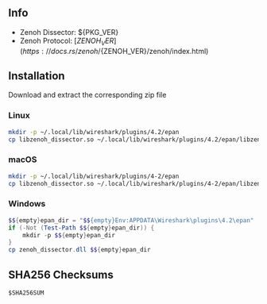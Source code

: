 ## Info

- Zenoh Dissector: ${PKG_VER}
- Zenoh Protocol: [${ZENOH_VER}](https://docs.rs/zenoh/${ZENOH_VER}/zenoh/index.html)

## Installation

Download and extract the corresponding zip file

### Linux

```bash
mkdir -p ~/.local/lib/wireshark/plugins/4.2/epan
cp libzenoh_dissector.so ~/.local/lib/wireshark/plugins/4.2/epan/libzenoh_dissector.so
```

### macOS

```bash
mkdir -p ~/.local/lib/wireshark/plugins/4-2/epan
cp libzenoh_dissector.so ~/.local/lib/wireshark/plugins/4-2/epan/libzenoh_dissector.so
```

### Windows

```powershell
$${empty}epan_dir = "$${empty}Env:APPDATA\Wireshark\plugins\4.2\epan"
if (-Not (Test-Path $${empty}epan_dir)) {
    mkdir -p $${empty}epan_dir
}
cp zenoh_dissector.dll $${empty}epan_dir
```

## SHA256 Checksums

```txt
$SHA256SUM
```
